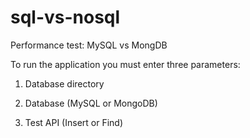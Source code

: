 # sql-vs-nosql

Performance test: MySQL vs MongDB

To run the application you must enter three parameters:

1) Database directory

2) Database (MySQL or MongoDB)

3) Test API (Insert or Find)
